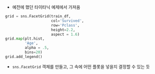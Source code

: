 - 예전에 했던 타이타닉 예제에서 가져옴
```python
grid = sns.FacetGrid(train_df, 
					 col='Survived', 
					 row='Pclass', 
					 height=2.2, 
					 aspect = 1.6)
grid.map(plt.hist, 
		 'Age', 
		 alpha = .5, 
		 bins=20)
grid.add_legend()
```
- `sns.FacetGrid` 객체를 만들고, 그 속에 어떤 플롯을 넣을지 결정할 수 있는 듯